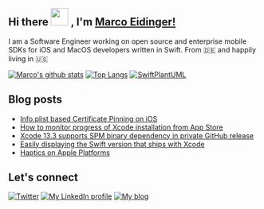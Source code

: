 ## Hi there <img src="https://media.giphy.com/media/hvRJCLFzcasrR4ia7z/giphy.gif" width="35px"> , I'm [Marco Eidinger!](https://eidinger.info/)

I am a Software Engineer working on open source and enterprise mobile SDKs for iOS and MacOS developers written in Swift. From 🇩🇪  and happily living in 🇺🇸

[![Marco's github stats](https://github-readme-stats.vercel.app/api?username=MarcoEidinger&count_private=false&show_icons=true&theme=radical)](https://github.com/anuraghazra/github-readme-stats)
[![Top Langs](https://github-readme-stats.vercel.app/api/top-langs/?username=MarcoEidinger&layout=compact&theme=radical)](https://github.com/anuraghazra/github-readme-stats)
[![SwiftPlantUML](https://github-readme-stats.vercel.app/api/pin/?username=MarcoEidinger&repo=SwiftPlantUML&theme=radical)](https://github.com/anuraghazra/github-readme-stats)

## Blog posts
<!-- BLOG-POST-LIST:START -->
- [Info.plist based Certificate Pinning on iOS](https://blog.eidinger.info/infoplist-based-certificate-pinning-on-ios)
- [How to monitor progress of Xcode installation from App Store](https://blog.eidinger.info/how-to-monitor-progress-of-xcode-installation-from-app-store)
- [Xcode 13.3 supports SPM binary dependency in private GitHub release](https://blog.eidinger.info/xcode-133-supports-spm-binary-dependency-in-private-github-release)
- [Easily displaying the Swift version that ships with Xcode](https://blog.eidinger.info/easily-displaying-the-swift-version-that-ships-with-xcode)
- [Haptics on Apple Platforms](https://blog.eidinger.info/haptics-on-apple-platforms)
<!-- BLOG-POST-LIST:END -->

## Let's connect
[![Twitter](https://img.shields.io/badge/twitter-blue.svg?&style=for-the-badge&logo=twitter&logoColor=white)](http://twitter.com/MarcoEidinger)
[![My LinkedIn profile](https://img.shields.io/badge/linkedin-%230077B5.svg?&style=for-the-badge&logo=linkedin&logoColor=white)](https://www.linkedin.com/in/marco-eidinger-6098a512/)
[![My blog](https://img.shields.io/badge/Hashnode-%232962FF.svg?&style=for-the-badge&logo=hashnode&logoColor=white)](https://blog.eidinger.info)
